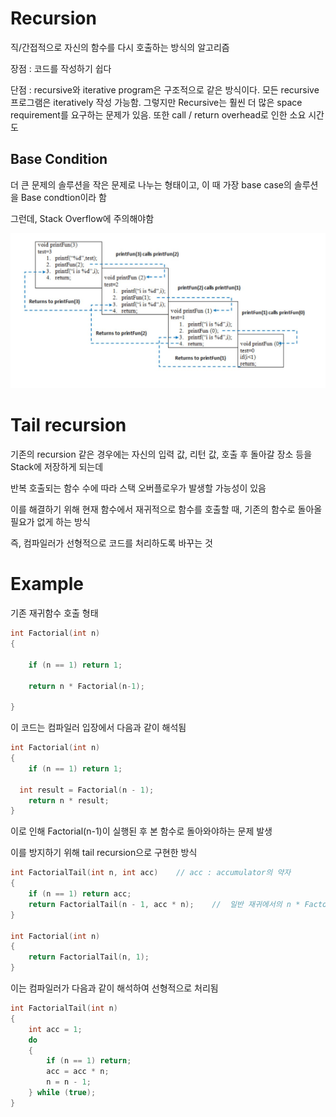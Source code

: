 # Recursion

직/간접적으로 자신의 함수를 다시 호출하는 방식의 알고리즘

장점 : 코드를 작성하기 쉽다

단점 : recursive와 iterative program은 구조적으로 같은 방식이다. 모든 recursive 프로그램은 iteratively 작성 가능함. 그렇지만 Recursive는 훨씬 더 많은 space requirement를 요구하는 문제가 있음. 또한 call / return overhead로 인한 소요 시간도 

## Base Condition

더 큰 문제의 솔루션을 작은 문제로 나누는 형태이고, 이 때 가장 base case의 솔루션을 Base condtion이라 함

그런데, Stack Overflow에 주의해야함

![Recursion](./images/recursion.jpg)

# Tail recursion

기존의 recursion 같은 경우에는 자신의 입력 값, 리턴 값, 호출 후 돌아갈 장소 등을 Stack에 저장하게 되는데

반복 호출되는 함수 수에 따라 스택 오버플로우가 발생할 가능성이 있음

이를 해결하기 위해 현재 함수에서 재귀적으로 함수를 호출할 때, 기존의 함수로 돌아올 필요가 없게 하는 방식

즉, 컴파일러가 선형적으로 코드를 처리하도록 바꾸는 것

# Example

기존 재귀함수 호출 형태

```cpp
int Factorial(int n)
{

	if (n == 1) return 1;

	return n * Factorial(n-1);

}
```

이 코드는 컴파일러 입장에서 다음과 같이 해석됨

```cpp
int Factorial(int n)
{
	if (n == 1) return 1;
	
  int result = Factorial(n - 1);
	return n * result;
}
```

이로 인해 Factorial(n-1)이 실행된 후 본 함수로 돌아와야하는 문제 발생

이를 방지하기 위해 tail recursion으로 구현한 방식 

```cpp
int FactorialTail(int n, int acc)    // acc : accumulator의 약자
{
	if (n == 1) return acc;
	return FactorialTail(n - 1, acc * n);    //  일반 재귀에서의 n * Factorial(n-1)와 달리 반환값에서 추가 연산을 필요로 하지 않음
}

int Factorial(int n)
{
	return FactorialTail(n, 1);
}
```

이는 컴파일러가 다음과 같이 해석하여 선형적으로 처리됨


```cpp
int FactorialTail(int n)
{
	int acc = 1;
	do
	{
		if (n == 1) return;
		acc = acc * n;
		n = n - 1;
	} while (true);
}
```
